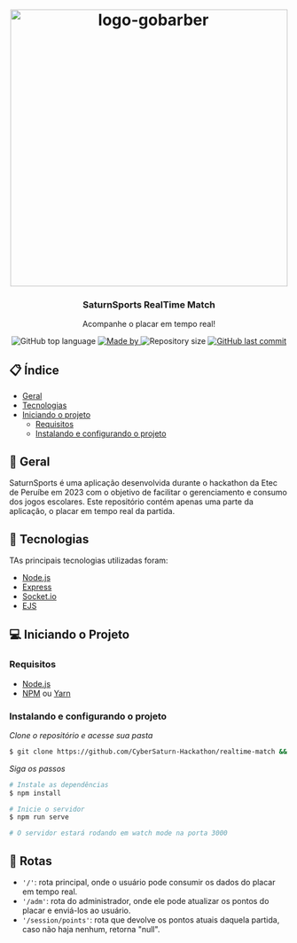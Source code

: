<h1 align="center">
  <img alt="logo-gobarber" src="https://cybersaturn-hackathon.github.io/cybersaturn/src/assets/logo.png" width="500px">
</h1>

<h3 align="center">
  SaturnSports RealTime Match
</h3>

<p align="center">Acompanhe o placar em tempo real!</p>

<p align="center">
  <img alt="GitHub top language" src="https://img.shields.io/github/languages/top/CyberSaturn-Hackathon/realtime-match?color=darkblue">

  <a href="http://github.com/iamthepoe" target="_blank" rel="noopener noreferrer">
    <img alt="Made by" src="https://img.shields.io/badge/made%20by-CyberSaturn-darkblue">
  </a>

  <img alt="Repository size" src="https://img.shields.io/github/repo-size/CyberSaturn-Hackathon/realtime-match?color=darkblue">

  <a href="https://github.com/PeruibeTEC/Server/commits/main">
    <img alt="GitHub last commit" src="https://img.shields.io/github/last-commit/CyberSaturn-Hackathon/realtime-match?color=darkblue">
  </a>
</p>

## 📋 Índice

- [Geral](#geral)
- [Tecnologias](#tecnologias)
- [Iniciando o projeto](#iniciando-o-projeto)
  - [Requisitos](#requisitos)
  - [Instalando e configurando o projeto](#instalando-e-configurando-o-projeto)

## 👀 Geral

SaturnSports é uma aplicação desenvolvida durante o hackathon da Etec de Peruíbe em 2023 com o objetivo de facilitar o gerenciamento e consumo dos jogos escolares. Este repositório contém apenas uma parte da aplicação, o placar em tempo real da partida.

## 🚀 Tecnologias

TAs principais tecnologias utilizadas foram:

- [Node.js](https://nodejs.org/en/)
- [Express](https://expressjs.com/pt-br/)
- [Socket.io](https://socket.io/)
- [EJS](https://ejs.co/)

## 💻 Iniciando o Projeto

### Requisitos

- [Node.js](https://nodejs.org/en/)
- [NPM](https://www.npmjs.com/) ou [Yarn](https://classic.yarnpkg.com/)

### Instalando e configurando o projeto

*Clone o repositório e acesse sua pasta*

```bash
$ git clone https://github.com/CyberSaturn-Hackathon/realtime-match && cd realtime-match
```

*Siga os passos*

```bash
# Instale as dependências
$ npm install

# Inicie o servidor
$ npm run serve

# O servidor estará rodando em watch mode na porta 3000
```

## 🤔 Rotas

<ul>
  <li><code>'/'</code>: rota principal, onde o usuário pode consumir os dados do placar em tempo real.</li>
  <li><code>'/adm'</code>: rota do administrador, onde ele pode atualizar os pontos do placar e enviá-los ao usuário.</li>
  <li><code>'/session/points'</code>: rota que devolve os pontos atuais daquela partida, caso não haja nenhum, retorna "null".</li>
</ul>
